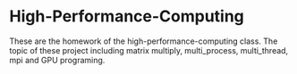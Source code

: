 # High-Performance-Computing
These are the homework of the high-performance-computing class.
The topic of these project including matrix multiply, multi_process, multi_thread, mpi and GPU programing.
